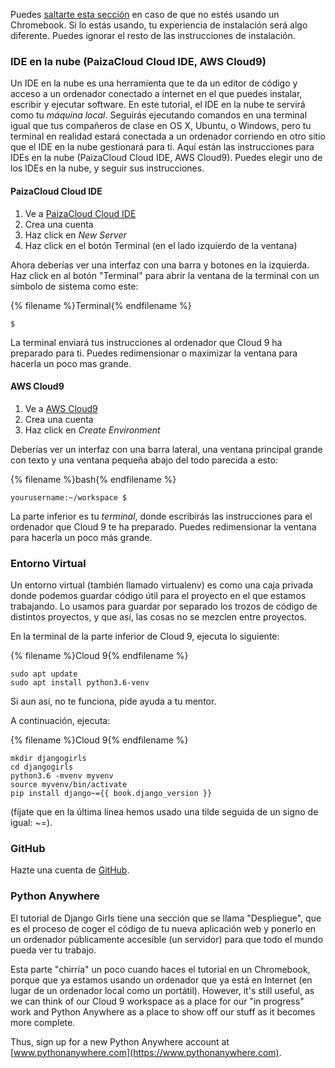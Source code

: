 Puedes [saltarte esta sección](http://tutorial.djangogirls.org/en/installation/#install-python) en caso de que no estés usando un Chromebook. Si lo estás usando, tu experiencia de instalación será algo diferente. Puedes ignorar el resto de las instrucciones de instalación.

### IDE en la nube (PaizaCloud Cloud IDE, AWS Cloud9)

Un IDE en la nube es una herramienta que te da un editor de código y acceso a un ordenador conectado a internet en el que puedes instalar, escribir y ejecutar software. En este tutorial, el IDE en la nube te servirá como tu *máquina local*. Seguirás ejecutando comandos en una terminal igual que tus compañeros de clase en OS X, Ubuntu, o Windows, pero tu terminal en realidad estará conectada a un ordenador corriendo en otro sitio que el IDE en la nube gestionará para ti. Aquí están las instrucciones para IDEs en la nube (PaizaCloud Cloud IDE, AWS Cloud9). Puedes elegir uno de los IDEs en la nube, y seguir sus instrucciones.

#### PaizaCloud Cloud IDE

1. Ve a [PaizaCloud Cloud IDE](https://paiza.cloud/)
2. Crea una cuenta
3. Haz click en *New Server*
4. Haz click en el botón Terminal (en el lado izquierdo de la ventana)

Ahora deberías ver una interfaz con una barra y botones en la izquierda. Haz click en al botón "Terminal" para abrir la ventana de la terminal con un símbolo de sistema como este:

{% filename %}Terminal{% endfilename %}

    $
    

La terminal enviará tus instrucciones al ordenador que Cloud 9 ha preparado para ti. Puedes redimensionar o maximizar la ventana para hacerla un poco mas grande.

#### AWS Cloud9

1. Ve a [AWS Cloud9](https://aws.amazon.com/cloud9/)
2. Crea una cuenta
3. Haz click en *Create Environment*

Deberías ver un interfaz con una barra lateral, una ventana principal grande con texto y una ventana pequeña abajo del todo parecida a esto:

{% filename %}bash{% endfilename %}

    yourusername:~/workspace $
    

La parte inferior es tu *terminal*, donde escribirás las instrucciones para el ordenador que Cloud 9 te ha preparado. Puedes redimensionar la ventana para hacerla un poco más grande.

### Entorno Virtual

Un entorno virtual (también llamado virtualenv) es como una caja privada donde podemos guardar código útil para el proyecto en el que estamos trabajando. Lo usamos para guardar por separado los trozos de código de distintos proyectos, y que así, las cosas no se mezclen entre proyectos.

En la terminal de la parte inferior de Cloud 9, ejecuta lo siguiente:

{% filename %}Cloud 9{% endfilename %}

    sudo apt update
    sudo apt install python3.6-venv
    

Si aun así, no te funciona, pide ayuda a tu mentor.

A continuación, ejecuta:

{% filename %}Cloud 9{% endfilename %}

    mkdir djangogirls
    cd djangogirls
    python3.6 -mvenv myvenv
    source myvenv/bin/activate
    pip install django~={{ book.django_version }}
    

(fíjate que en la última línea hemos usado una tilde seguida de un signo de igual: ~=).

### GitHub

Hazte una cuenta de [GitHub](https://github.com).

### Python Anywhere

El tutorial de Django Girls tiene una sección que se llama "Despliegue", que es el proceso de coger el código de tu nueva aplicación web y ponerlo en un ordenador públicamente accesible (un servidor) para que todo el mundo pueda ver tu trabajo.

Esta parte "chirría" un poco cuando haces el tutorial en un Chromebook, porque que ya estamos usando un ordenador que ya está en Internet (en lugar de un ordenador local como un portátil). However, it's still useful, as we can think of our Cloud 9 workspace as a place for our "in progress" work and Python Anywhere as a place to show off our stuff as it becomes more complete.

Thus, sign up for a new Python Anywhere account at [www.pythonanywhere.com](https://www.pythonanywhere.com).